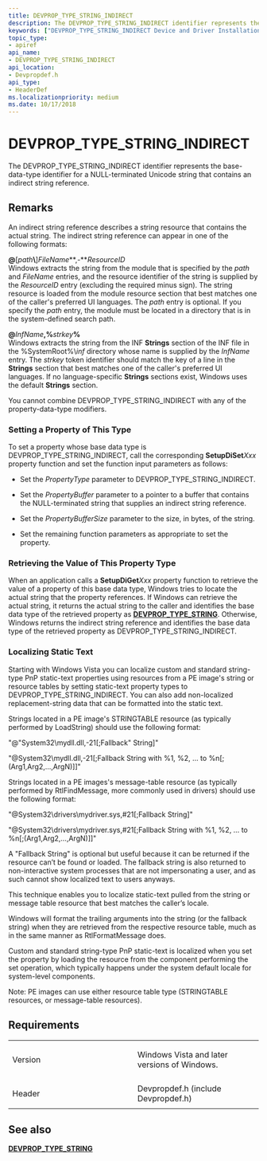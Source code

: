 ```yaml
---
title: DEVPROP_TYPE_STRING_INDIRECT
description: The DEVPROP_TYPE_STRING_INDIRECT identifier represents the base-data-type identifier for a NULL-terminated Unicode string that contains an indirect string reference.
keywords: ["DEVPROP_TYPE_STRING_INDIRECT Device and Driver Installation"]
topic_type:
- apiref
api_name:
- DEVPROP_TYPE_STRING_INDIRECT
api_location:
- Devpropdef.h
api_type:
- HeaderDef
ms.localizationpriority: medium
ms.date: 10/17/2018
---
```


# DEVPROP_TYPE_STRING_INDIRECT


The DEVPROP_TYPE_STRING_INDIRECT identifier represents the base-data-type identifier for a NULL-terminated Unicode string that contains an indirect string reference.

## Remarks

An indirect string reference describes a string resource that contains the actual string. The indirect string reference can appear in one of the following formats:

<a href="" id="--path--filename--resourceid"></a>**@**\[<em>path</em>**\\**\]<em>FileName</em>**,-***ResourceID*  
Windows extracts the string from the module that is specified by the *path* and *FileName* entries, and the resource identifier of the string is supplied by the *ResourceID* entry (excluding the required minus sign). The string resource is loaded from the module resource section that best matches one of the caller's preferred UI languages. The *path* entry is optional. If you specify the *path* entry, the module must be located in a directory that is in the system-defined search path.

<a href="" id="-infname--strkey-"></a>**@**<em>InfName</em>**,%**<em>strkey</em>**%**  
Windows extracts the string from the INF **Strings** section of the INF file in the %SystemRoot%\\*inf* directory whose name is supplied by the *InfName* entry. The *strkey* token identifier should match the key of a line in the **Strings** section that best matches one of the caller's preferred UI languages. If no language-specific **Strings** sections exist, Windows uses the default **Strings** section.

You cannot combine DEVPROP_TYPE_STRING_INDIRECT with any of the property-data-type modifiers.

### Setting a Property of This Type

To set a property whose base data type is DEVPROP_TYPE_STRING_INDIRECT, call the corresponding **SetupDiSet***Xxx* property function and set the function input parameters as follows:

-   Set the *PropertyType* parameter to DEVPROP_TYPE_STRING_INDIRECT.

-   Set the *PropertyBuffer* parameter to a pointer to a buffer that contains the NULL-terminated string that supplies an indirect string reference.

-   Set the *PropertyBufferSize* parameter to the size, in bytes, of the string.

-   Set the remaining function parameters as appropriate to set the property.

### Retrieving the Value of This Property Type

When an application calls a **SetupDiGet***Xxx* property function to retrieve the value of a property of this base data type, Windows tries to locate the actual string that the property references. If Windows can retrieve the actual string, it returns the actual string to the caller and identifies the base data type of the retrieved property as [**DEVPROP_TYPE_STRING**](devprop-type-string.md). Otherwise, Windows returns the indirect string reference and identifies the base data type of the retrieved property as DEVPROP_TYPE_STRING_INDIRECT.

### Localizing Static Text

Starting with Windows Vista you can localize custom and standard string-type PnP static-text properties using resources from a PE image's string or resource tables by setting static-text property types to DEVPROP_TYPE_STRING_INDIRECT. You can also add non-localized replacement-string data that can be formatted into the static text.

Strings located in a PE image's STRINGTABLE resource (as typically performed by LoadString) should use the following format:

"@"System32\\mydll.dll,-21\[;Fallback" String\]"

"@System32\\mydll.dll,-21\[;Fallback String with %1, %2, … to %n\[;(Arg1,Arg2,…,ArgN)\]\]"

Strings located in a PE images's message-table resource (as typically performed by RtlFindMessage, more commonly used in drivers) should use the following format:

"@System32\\drivers\\mydriver.sys,\#21\[;Fallback String\]"

"@System32\\drivers\\mydriver.sys,\#21\[;Fallback String with %1, %2, … to %n\[;(Arg1,Arg2,…,ArgN)\]\]"

A "Fallback String" is optional but useful because it can be returned if the resource can’t be found or loaded. The fallback string is also returned to non-interactive system processes that are not impersonating a user, and as such cannot show localized text to users anyways.

This technique enables you to localize static-text pulled from the string or message table resource that best matches the caller’s locale.

Windows will format the trailing arguments into the string (or the fallback string) when they are retrieved from the respective resource table, much as in the same manner as RtlFormatMessage does.

Custom and standard string-type PnP static-text is localized when you set the property by loading the resource from the component performing the set operation, which typically happens under the system default locale for system-level components.

Note: PE images can use either resource table type (STRINGTABLE resources, or message-table resources).

## Requirements

<table>
<colgroup>
<col width="50%" />
<col width="50%" />
</colgroup>
<tbody>
<tr class="odd">
<td align="left"><p>Version</p></td>
<td align="left"><p>Windows Vista and later versions of Windows.</p></td>
</tr>
<tr class="even">
<td align="left"><p>Header</p></td>
<td align="left">Devpropdef.h (include Devpropdef.h)</td>
</tr>
</tbody>
</table>

## See also


[**DEVPROP_TYPE_STRING**](devprop-type-string.md)

 

 






